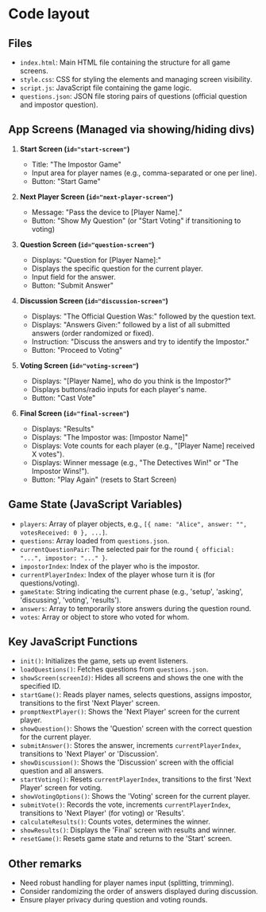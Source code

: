 # Code layout

## Files

*   `index.html`: Main HTML file containing the structure for all game screens.
*   `style.css`: CSS for styling the elements and managing screen visibility.
*   `script.js`: JavaScript file containing the game logic.
*   `questions.json`: JSON file storing pairs of questions (official question and impostor question).

## App Screens (Managed via showing/hiding divs)

1.  **Start Screen (`id="start-screen"`)**
    *   Title: "The Impostor Game"
    *   Input area for player names (e.g., comma-separated or one per line).
    *   Button: "Start Game"

2.  **Next Player Screen (`id="next-player-screen"`)**
    *   Message: "Pass the device to [Player Name]."
    *   Button: "Show My Question" (or "Start Voting" if transitioning to voting)

3.  **Question Screen (`id="question-screen"`)**
    *   Displays: "Question for [Player Name]:"
    *   Displays the specific question for the current player.
    *   Input field for the answer.
    *   Button: "Submit Answer"

4.  **Discussion Screen (`id="discussion-screen"`)**
    *   Displays: "The Official Question Was:" followed by the question text.
    *   Displays: "Answers Given:" followed by a list of all submitted answers (order randomized or fixed).
    *   Instruction: "Discuss the answers and try to identify the Impostor."
    *   Button: "Proceed to Voting"

5.  **Voting Screen (`id="voting-screen"`)**
    *   Displays: "[Player Name], who do you think is the Impostor?"
    *   Displays buttons/radio inputs for each player's name.
    *   Button: "Cast Vote"

6.  **Final Screen (`id="final-screen"`)**
    *   Displays: "Results"
    *   Displays: "The Impostor was: [Impostor Name]"
    *   Displays: Vote counts for each player (e.g., "[Player Name] received X votes").
    *   Displays: Winner message (e.g., "The Detectives Win!" or "The Impostor Wins!").
    *   Button: "Play Again" (resets to Start Screen)

## Game State (JavaScript Variables)

*   `players`: Array of player objects, e.g., `[{ name: "Alice", answer: "", votesReceived: 0 }, ...]`.
*   `questions`: Array loaded from `questions.json`.
*   `currentQuestionPair`: The selected pair for the round `{ official: "...", impostor: "..." }`.
*   `impostorIndex`: Index of the player who is the impostor.
*   `currentPlayerIndex`: Index of the player whose turn it is (for questions/voting).
*   `gameState`: String indicating the current phase (e.g., 'setup', 'asking', 'discussing', 'voting', 'results').
*   `answers`: Array to temporarily store answers during the question round.
*   `votes`: Array or object to store who voted for whom.

## Key JavaScript Functions

*   `init()`: Initializes the game, sets up event listeners.
*   `loadQuestions()`: Fetches questions from `questions.json`.
*   `showScreen(screenId)`: Hides all screens and shows the one with the specified ID.
*   `startGame()`: Reads player names, selects questions, assigns impostor, transitions to the first 'Next Player' screen.
*   `promptNextPlayer()`: Shows the 'Next Player' screen for the current player.
*   `showQuestion()`: Shows the 'Question' screen with the correct question for the current player.
*   `submitAnswer()`: Stores the answer, increments `currentPlayerIndex`, transitions to 'Next Player' or 'Discussion'.
*   `showDiscussion()`: Shows the 'Discussion' screen with the official question and all answers.
*   `startVoting()`: Resets `currentPlayerIndex`, transitions to the first 'Next Player' screen for voting.
*   `showVotingOptions()`: Shows the 'Voting' screen for the current player.
*   `submitVote()`: Records the vote, increments `currentPlayerIndex`, transitions to 'Next Player' (for voting) or 'Results'.
*   `calculateResults()`: Counts votes, determines the winner.
*   `showResults()`: Displays the 'Final' screen with results and winner.
*   `resetGame()`: Resets game state and returns to the 'Start' screen.

## Other remarks

*   Need robust handling for player names input (splitting, trimming).
*   Consider randomizing the order of answers displayed during discussion.
*   Ensure player privacy during question and voting rounds.
